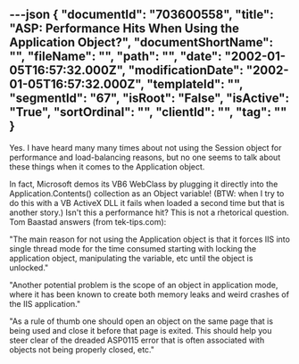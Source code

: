 ---json
{
  "documentId": "703600558",
  "title": "ASP: Performance Hits When Using the Application Object?",
  "documentShortName": "",
  "fileName": "",
  "path": "",
  "date": "2002-01-05T16:57:32.000Z",
  "modificationDate": "2002-01-05T16:57:32.000Z",
  "templateId": "",
  "segmentId": "67",
  "isRoot": "False",
  "isActive": "True",
  "sortOrdinal": "",
  "clientId": "",
  "tag": ""
}
---

Yes. I have heard many many times about not using the Session object for performance and load-balancing reasons, but no one seems to talk about these things when it comes to the Application object.

In fact, Microsoft demos its VB6 WebClass by plugging it directly into the Application.Contents() collection as an Object variable! (BTW: when I try to do this with a VB ActiveX DLL it fails when loaded a second time but that is another story.) Isn't this a performance hit? This is not a rhetorical question. Tom Baastad answers (from tek-tips.com):

&quot;The main reason for not using the Application object is that it forces IIS into single thread mode for the time consumed starting with locking the application object, manipulating the variable, etc until the object is unlocked.&quot;

&quot;Another potential problem is the scope of an object in application mode, where it has been known to create both memory leaks and weird crashes of the IIS application.&quot;

&quot;As a rule of thumb one should open an object on the same page that is being used and close it before that page is exited. This should help you steer clear of the dreaded ASP0115 error that is often associated with objects not being properly closed, etc.&quot;
